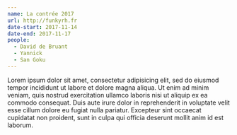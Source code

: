 ```yaml
---
name: La contrée 2017
url: http://funkyrh.fr
date-start: 2017-11-14
date-end: 2017-11-17
people:
  - David de Bruant
  - Yannick
  - San Goku
---
```


Lorem ipsum dolor sit amet, consectetur adipisicing elit, sed do eiusmod tempor incididunt ut labore et dolore magna aliqua. Ut enim ad minim veniam, quis nostrud exercitation ullamco laboris nisi ut aliquip ex ea commodo consequat. Duis aute irure dolor in reprehenderit in voluptate velit esse cillum dolore eu fugiat nulla pariatur. Excepteur sint occaecat cupidatat non proident, sunt in culpa qui officia deserunt mollit anim id est laborum.
